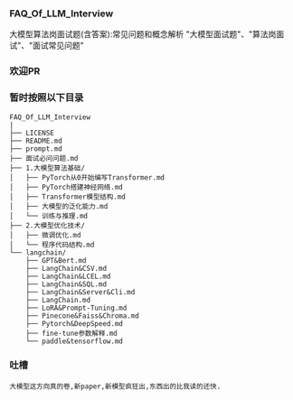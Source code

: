 ### FAQ_Of_LLM_Interview

大模型算法岗面试题(含答案):常见问题和概念解析 "大模型面试题"、"算法岗面试"、"面试常见问题"
### 欢迎PR


### 暂时按照以下目录
```text
FAQ_Of_LLM_Interview
|
├── LICENSE
├── README.md
├── prompt.md
├── 面试必问问题.md
├── 1.大模型算法基础/
│   ├── PyTorch从0开始编写Transformer.md
│   ├── PyTorch搭建神经网络.md
│   ├── Transformer模型结构.md
│   ├── 大模型的泛化能力.md
│   └── 训练与推理.md
├── 2.大模型优化技术/
│   ├── 微调优化.md
│   └── 程序代码结构.md
└── langchain/
    ├── GPT&Bert.md
    ├── LangChain&CSV.md
    ├── LangChain&LCEL.md
    ├── LangChain&SQL.md
    ├── LangChain&Server&Cli.md
    ├── LangChain.md
    ├── LoRA&Prompt-Tuning.md
    ├── Pinecone&Faiss&Chroma.md
    ├── Pytorch&DeepSpeed.md
    ├── fine-tune参数解释.md
    └── paddle&tensorflow.md
```
### 吐槽
```text
大模型这方向真的卷,新paper,新模型疯狂出,东西出的比我读的还快.
```
